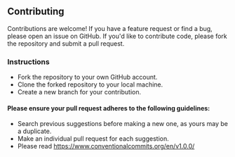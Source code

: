 ## Contributing

Contributions are welcome! If you have a feature request or find a bug, please open an issue on GitHub.
If you'd like to contribute code, please fork the repository and submit a pull request.

### Instructions

- Fork the repository to your own GitHub account.
- Clone the forked repository to your local machine.
- Create a new branch for your contribution.

#### Please ensure your pull request adheres to the following guidelines:

- Search previous suggestions before making a new one, as yours may be a duplicate.
- Make an individual pull request for each suggestion.
- Please read <https://www.conventionalcommits.org/en/v1.0.0/>
